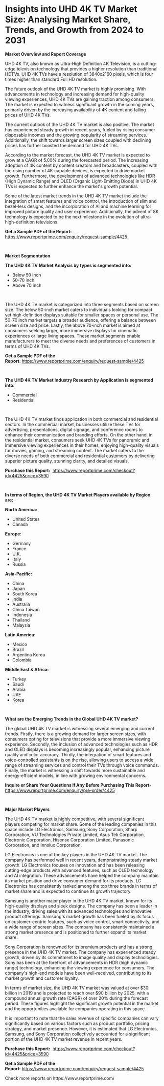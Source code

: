 <p><h1>Insights into UHD 4K TV Market Size: Analysing Market Share, Trends, and Growth from 2024 to 2031</h1></p><p><strong>Market Overview and Report Coverage</strong></p>
<p><p>UHD 4K TV, also known as Ultra-High Definition 4K Television, is a cutting-edge television technology that provides a higher resolution than traditional HDTVs. UHD 4K TVs have a resolution of 3840x2160 pixels, which is four times higher than standard Full HD resolution.</p><p>The future outlook of the UHD 4K TV market is highly promising. With advancements in technology and increasing demand for high-quality viewing experiences, UHD 4K TVs are gaining traction among consumers. The market is expected to witness significant growth in the coming years, primarily driven by the increasing availability of 4K content and falling prices of UHD 4K TVs.</p><p>The current outlook of the UHD 4K TV market is also positive. The market has experienced steady growth in recent years, fueled by rising consumer disposable incomes and the growing popularity of streaming services. Additionally, the shift towards larger screen sizes coupled with declining prices has further boosted the demand for UHD 4K TVs.</p><p>According to the market forecast, the UHD 4K TV market is expected to grow at a CAGR of 5.00% during the forecasted period. The increasing adoption of 4K content by content creators and broadcasters, coupled with the rising number of 4K-capable devices, is expected to drive market growth. Furthermore, the development of advanced technologies like HDR (High Dynamic Range) and OLED (Organic Light-Emitting Diode) in UHD 4K TVs is expected to further enhance the market's growth potential.</p><p>Some of the latest market trends in the UHD 4K TV market include the integration of smart features and voice control, the introduction of slim and bezel-less designs, and the incorporation of AI and machine learning for improved picture quality and user experience. Additionally, the advent of 8K technology is expected to be the next milestone in the evolution of ultra-high-definition televisions.</p></p>
<p><strong>Get a Sample PDF of the Report:</strong> <a href="https://www.reportprime.com/enquiry/request-sample/4425">https://www.reportprime.com/enquiry/request-sample/4425</a></p>
<p>&nbsp;</p>
<p><strong>Market Segmentation</strong></p>
<p><strong>The UHD 4K TV Market Analysis by types is segmented into:</strong></p>
<p><ul><li>Below 50 inch</li><li>50-70 inch</li><li>Above 70 inch</li></ul></p>
<p>&nbsp;</p>
<p><p>The UHD 4K TV market is categorized into three segments based on screen size. The below 50-inch market caters to individuals looking for compact yet high-definition displays suitable for smaller spaces or personal use. The 50-70 inch market targets a broader audience, offering a balance between screen size and price. Lastly, the above 70-inch market is aimed at consumers seeking larger, more immersive displays for cinematic experiences or large living spaces. These market segments enable manufacturers to meet the diverse needs and preferences of customers in terms of UHD 4K TVs.</p></p>
<p><strong>Get a Sample PDF of the Report:</strong>&nbsp;<a href="https://www.reportprime.com/enquiry/request-sample/4425">https://www.reportprime.com/enquiry/request-sample/4425</a></p>
<p>&nbsp;</p>
<p><strong>The UHD 4K TV Market Industry Research by Application is segmented into:</strong></p>
<p><ul><li>Commercial</li><li>Residential</li></ul></p>
<p>&nbsp;</p>
<p><p>The UHD 4K TV market finds application in both commercial and residential sectors. In the commercial market, businesses utilize these TVs for advertising, presentations, digital signage, and conference rooms to enhance their communication and branding efforts. On the other hand, in the residential market, consumers seek UHD 4K TVs for panoramic and immersive viewing experiences in their homes, enjoying high-quality visuals for movies, gaming, and streaming content. The market caters to the diverse needs of both commercial and residential customers by delivering superior picture quality, stunning clarity, and detailed visuals.</p></p>
<p><strong>Purchase this Report:</strong>&nbsp; <a href="https://www.reportprime.com/checkout?id=4425&price=3590">https://www.reportprime.com/checkout?id=4425&price=3590</a></p>
<p>&nbsp;</p>
<p><strong>In terms of Region, the UHD 4K TV Market Players available by Region are:</strong></p>
<p>
    <p> <strong> North America: </strong>
        <ul>
            <li>United States</li>
            <li>Canada</li>
        </ul>
        </p> 
    <p> <strong> Europe: </strong>
        <ul>
            <li>Germany</li>
            <li>France</li>
            <li>U.K.</li>
            <li>Italy</li>
            <li>Russia</li>
        </ul>
        </p> 
    <p> <strong> Asia-Pacific: </strong>
        <ul>
            <li>China</li>
            <li>Japan</li>
            <li>South Korea</li>
            <li>India</li>
            <li>Australia</li>
            <li>China Taiwan</li>
            <li>Indonesia</li>
            <li>Thailand</li>
            <li>Malaysia</li>
        </ul>
        </p> 
    <p> <strong> Latin America: </strong>
        <ul>
            <li>Mexico</li>
            <li>Brazil</li>
            <li>Argentina Korea</li>
            <li>Colombia</li>
        </ul>
        </p> 
    <p> <strong> Middle East & Africa: </strong>
        <ul>
            <li>Turkey</li>
            <li>Saudi</li>
            <li>Arabia</li>
            <li>UAE</li>
            <li>Korea</li>
        </ul>
    </p>
    </p>
<p>&nbsp;</p>
<p><strong>What are the Emerging Trends in the Global UHD 4K TV market?</strong></p>
<p><p>The global UHD 4K TV market is witnessing several emerging and current trends. Firstly, there is a growing demand for larger screen sizes, with consumers opting for televisions that provide a more immersive viewing experience. Secondly, the inclusion of advanced technologies such as HDR and OLED displays is becoming increasingly popular, enhancing picture quality and color accuracy. Thirdly, the integration of smart features and voice-controlled assistants is on the rise, allowing users to access a wide range of streaming services and control their TVs through voice commands. Finally, the market is witnessing a shift towards more sustainable and energy-efficient models, in line with growing environmental concerns.</p></p>
<p><strong>Inquire or Share Your Questions If Any Before Purchasing This Report</strong>- <a href="https://www.reportprime.com/enquiry/pre-order/4425">https://www.reportprime.com/enquiry/pre-order/4425</a></p>
<p>&nbsp;</p>
<p><strong>Major Market Players</strong></p>
<p><p>The UHD 4K TV market is highly competitive, with several significant players competing for market share. Some of the leading companies in this space include LG Electronics, Samsung, Sony Corporation, Sharp Corporation, VU Technologies Private Limited, Asus Tek Corporation, Electronic Corporation, Hisense Corporation Limited, Panasonic Corporation, and Innolux Corporation.</p><p>LG Electronics is one of the key players in the UHD 4K TV market. The company has performed well in recent years, demonstrating steady market growth. LG Electronics focuses on innovation and has been releasing cutting-edge products with advanced features, such as OLED technology and AI integration. These advancements have helped the company maintain its market position and drive consumer demand for its products. LG Electronics has consistently ranked among the top three brands in terms of market share and is expected to continue its growth trajectory.</p><p>Samsung is another major player in the UHD 4K TV market, known for its high-quality displays and sleek designs. The company has been a leader in the industry, driving sales with its advanced technologies and innovative product offerings. Samsung's market growth has been fueled by its focus on customer-centric features, such as voice control, smart connectivity, and a wide range of screen sizes. The company has consistently maintained a strong market presence and is positioned to further expand its market share.</p><p>Sony Corporation is renowned for its premium products and has a strong presence in the UHD 4K TV market. The company has experienced steady growth, driven by its commitment to image quality and display technologies. Sony has been at the forefront of advancements in HDR (high dynamic range) technology, enhancing the viewing experience for consumers. The company's high-end models have been well-received, contributing to its market growth and customer loyalty.</p><p>In terms of market size, the UHD 4K TV market was valued at over $30 billion in 2019 and is projected to reach over $90 billion by 2025, with a compound annual growth rate (CAGR) of over 20% during the forecast period. These figures highlight the significant growth potential in the market and the opportunities available for companies operating in this space.</p><p>It is important to note that the sales revenue of specific companies can vary significantly based on various factors such as product portfolio, pricing strategy, and market presence. However, it is estimated that LG Electronics, Samsung, and Sony Corporation collectively accounted for a significant portion of the UHD 4K TV market revenue in recent years.</p></p>
<p><strong>Purchase this Report:</strong>&nbsp;&nbsp;<a href="https://www.reportprime.com/checkout?id=4425&price=3590">https://www.reportprime.com/checkout?id=4425&price=3590</a></p>
<p></p>
<p><strong>Get a Sample PDF of the Report:</strong>&nbsp;<a href="https://www.reportprime.com/enquiry/request-sample/4425">https://www.reportprime.com/enquiry/request-sample/4425</a></p>
<p>Check more reports on https://www.reportprime.com/</p>